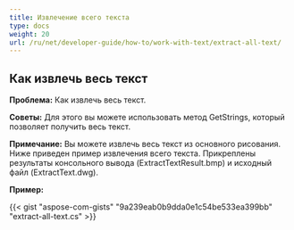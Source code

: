 ```yaml
---
title: Извлечение всего текста
type: docs
weight: 20
url: /ru/net/developer-guide/how-to/work-with-text/extract-all-text/
---
```



## **Как извлечь весь текст**

**Проблема:** Как извлечь весь текст.

**Советы:** Для этого вы можете использовать метод GetStrings, который позволяет получить весь текст.

**Примечание:** Вы можете извлечь весь текст из основного рисования.
Ниже приведен пример извлечения всего текста.
Прикреплены результаты консольного вывода (ExtractTextResult.bmp) и исходный файл (ExtractText.dwg).

**Пример:**

{{< gist "aspose-com-gists" "9a239eab0b9dda0e1c54be533ea399bb" "extract-all-text.cs" >}}
